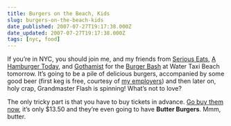 ```yaml
---
title: Burgers on the Beach, Kids
slug: burgers-on-the-beach-kids
date_published: 2007-07-27T19:17:38.000Z
date_updated: 2007-07-27T19:17:38.000Z
tags: [nyc, food]
---
```


If you’re in NYC, you should join me, and my friends from [Serious Eats](http://www.seriouseats.com/), [A Hamburger Today](http://aht.seriouseats.com/), and [Gothamist](http://www.gothamist.com/) for the [Burger Bash](http://aht.seriouseats.com/archives/2007/07/gothamistaht-saturday-burger-party.html) at Water Taxi Beach tomorrow. It’s going to be a pile of delicious burgers, accompanied by some good beer (first keg is free, courtesy of [my employers](http://www.sixapart.com/about/news/2007/07/bloggers_burger.html)) and then later on, holy crap, Grandmaster Flash is spinning! What’s not to love?

The only tricky part is that you have to buy tickets in advance. [Go buy them now](http://www.ticketweb.com/t3/sale/SaleEventDetail?dispatch=loadSelectionData&amp;pl=&amp;eventId=198391), it’s only $13.50 and they’re even going to have **Butter Burgers**. Mmm, butter.
